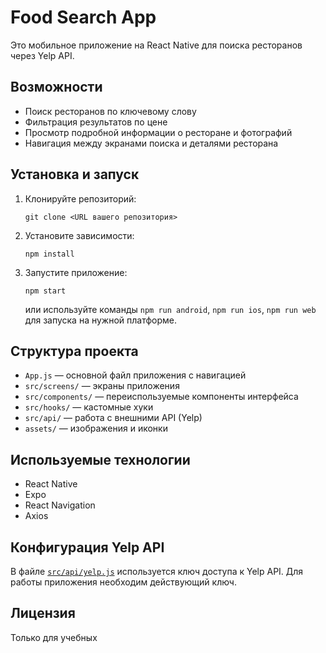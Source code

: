 # Food Search App

Это мобильное приложение на React Native для поиска ресторанов через Yelp API.

## Возможности

- Поиск ресторанов по ключевому слову
- Фильтрация результатов по цене
- Просмотр подробной информации о ресторане и фотографий
- Навигация между экранами поиска и деталями ресторана

## Установка и запуск

1. Клонируйте репозиторий:
   ```
   git clone <URL вашего репозитория>
   ```
2. Установите зависимости:
   ```
   npm install
   ```
3. Запустите приложение:
   ```
   npm start
   ```
   или используйте команды `npm run android`, `npm run ios`, `npm run web` для запуска на нужной платформе.

## Структура проекта

- `App.js` — основной файл приложения с навигацией
- `src/screens/` — экраны приложения
- `src/components/` — переиспользуемые компоненты интерфейса
- `src/hooks/` — кастомные хуки
- `src/api/` — работа с внешними API (Yelp)
- `assets/` — изображения и иконки

## Используемые технологии

- React Native
- Expo
- React Navigation
- Axios

## Конфигурация Yelp API

В файле [`src/api/yelp.js`](src/api/yelp.js) используется ключ доступа к Yelp API. Для работы приложения необходим действующий ключ.

## Лицензия

Только для учебных
